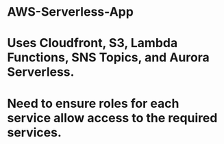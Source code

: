 # AWS-Serverless-App
# Uses Cloudfront, S3, Lambda Functions, SNS Topics, and Aurora Serverless.
# Need to ensure roles for each service allow access to the required services.

